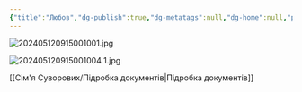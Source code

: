 ```yaml
---
{"title":"Любов","dg-publish":true,"dg-metatags":null,"dg-home":null,"permalink":"/sim-ya-suvorovih/lyubov/","dgPassFrontmatter":true,"noteIcon":""}
---
```


![202405120915001001.jpg](/img/user/202405120915001001.jpg)

![202405120915001004 1.jpg](/img/user/202405120915001004%201.jpg)



[[Сім'я Суворових/Підробка документів\|Підробка документів]]